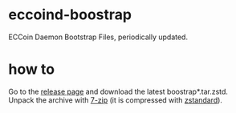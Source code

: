 # eccoind-boostrap
ECCoin Daemon Bootstrap Files, periodically updated.


# how to
Go to the [release page](https://github.com/project-ecc/eccoind-boostrap/releases) and download the latest boostrap*.tar.zstd.  
Unpack the archive with [7-zip](https://7-zip.org) (it is compressed with [zstandard](https://facebook.github.io/zstd)).
